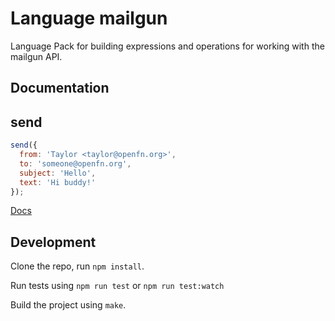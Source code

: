 Language mailgun
==============

Language Pack for building expressions and operations for working with
the mailgun API.

Documentation
-------------

## send
```js
send({
  from: 'Taylor <taylor@openfn.org>',
  to: 'someone@openfn.org',
  subject: 'Hello',
  text: 'Hi buddy!'
});
```

[Docs](docs/index)


Development
-----------

Clone the repo, run `npm install`.

Run tests using `npm run test` or `npm run test:watch`

Build the project using `make`.
